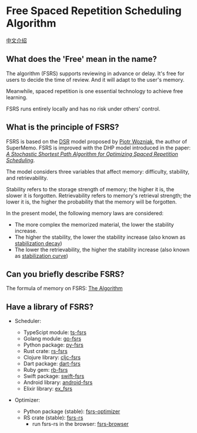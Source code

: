 # Free Spaced Repetition Scheduling Algorithm

[中文介绍](./README_CN.md)

## What does the 'Free' mean in the name?

The algorithm (FSRS) supports reviewing in advance or delay. It's free for users to decide the time of review. And it will adapt to the user's memory.

Meanwhile, spaced repetition is one essential technology to achieve free learning. 

FSRS runs entirely locally and has no risk under others' control.

## What is the principle of FSRS?

FSRS is based on the [DSR](https://supermemo.guru/wiki/Two_components_of_memory) model proposed by [Piotr Wozniak](https://supermemo.guru/wiki/Piotr_Wozniak), the author of SuperMemo. FSRS is improved with the DHP model introduced in the paper: *[A Stochastic Shortest Path Algorithm for Optimizing Spaced Repetition Scheduling](https://www.maimemo.com/paper/)*.

The model considers three variables that affect memory: difficulty, stability, and retrievability.

Stability refers to the storage strength of memory; the higher it is, the slower it is forgotten. Retrievability refers to memory's retrieval strength; the lower it is, the higher the probability that the memory will be forgotten.

In the present model, the following memory laws are considered:

- The more complex the memorized material, the lower the stability increase.
- The higher the stability, the lower the stability increase (also known as [stabilization decay](https://supermemo.guru/wiki/Stabilization_decay))
- The lower the retrievability, the higher the stability increase (also known as [stabilization curve](https://supermemo.guru/wiki/Stabilization_curve))

## Can you briefly describe FSRS?

The formula of memory on FSRS: [The Algorithm](https://github.com/open-spaced-repetition/fsrs4anki/wiki/The-Algorithm)

## Have a library of FSRS?

- Scheduler:
  - TypeScipt module: [ts-fsrs](https://github.com/open-spaced-repetition/ts-fsrs)
  - Golang module: [go-fsrs](https://github.com/open-spaced-repetition/go-fsrs)
  - Python package: [py-fsrs](https://github.com/open-spaced-repetition/py-fsrs)
  - Rust crate: [rs-fsrs](https://github.com/open-spaced-repetition/rs-fsrs)
  - Clojure library: [cljc-fsrs](https://github.com/open-spaced-repetition/cljc-fsrs)
  - Dart package: [dart-fsrs](https://github.com/open-spaced-repetition/dart-fsrs)
  - Ruby gem: [rb-fsrs](https://github.com/open-spaced-repetition/rb-fsrs)
  - Swift package: [swift-fsrs](https://github.com/open-spaced-repetition/swift-fsrs)
  - Android library: [android-fsrs](https://github.com/open-spaced-repetition/android-fsrs)
  - Elixir library: [ex_fsrs](https://github.com/open-spaced-repetition/ex_fsrs)

- Optimizer:
  - Python package (stable): [fsrs-optimizer](https://github.com/open-spaced-repetition/fsrs-optimizer)
  - RS crate (stable): [fsrs-rs](https://github.com/open-spaced-repetition/fsrs-rs)
    - run fsrs-rs in the browser: [fsrs-browser](https://github.com/open-spaced-repetition/fsrs-browser)
